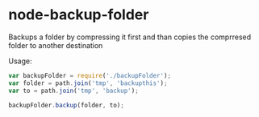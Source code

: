 # node-backup-folder
Backups a folder by compressing it first and than copies the comprresed folder to another destination

Usage:
```javascript
var backupFolder = require('./backupFolder');
var folder = path.join('tmp', 'backupthis');
var to = path.join('tmp', 'backup');

backupFolder.backup(folder, to);
```